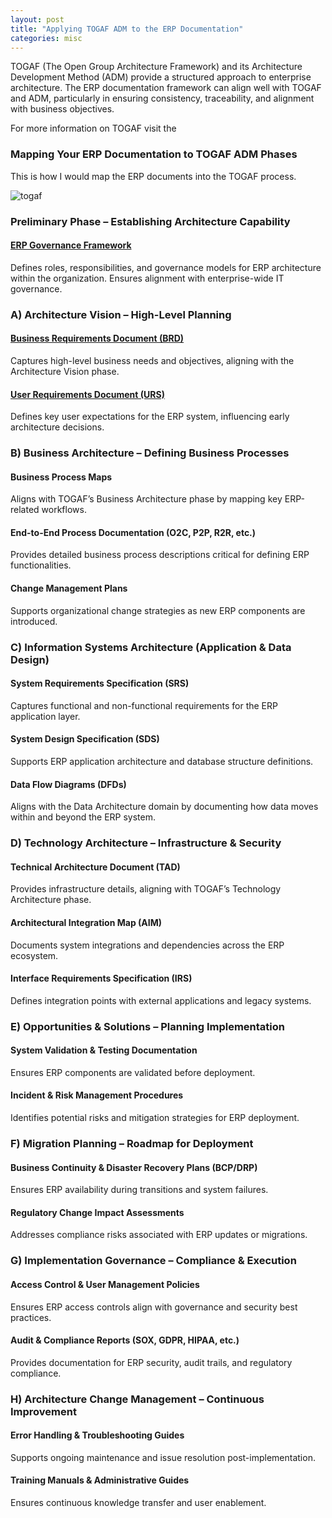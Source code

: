 ```yaml
---
layout: post
title: "Applying TOGAF ADM to the ERP Documentation"
categories: misc
---
```



TOGAF (The Open Group Architecture Framework) and its Architecture Development Method (ADM) provide a structured approach to enterprise architecture. The ERP documentation framework can align well with TOGAF and ADM, particularly in ensuring consistency, traceability, and alignment with business objectives.

For more information on TOGAF visit the 

### Mapping Your ERP Documentation to TOGAF ADM Phases

This is how I would map the ERP documents into the TOGAF process.

![togaf](https://shwag-wsu.github.io/blog/togaf_lib.png)

### Preliminary Phase – Establishing Architecture Capability

#### [ERP Governance Framework](./documentation-erp.html#erp-governance-framework)
Defines roles, responsibilities, and governance models for ERP architecture within the organization.
Ensures alignment with enterprise-wide IT governance.

### A) Architecture Vision – High-Level Planning

#### [Business Requirements Document (BRD)](./documentation-erp.html#business-requirements-document-(brd))
Captures high-level business needs and objectives, aligning with the Architecture Vision phase.

#### [User Requirements Document (URS)](./documentation-erp.html#user-requirements-document-(urs))
Defines key user expectations for the ERP system, influencing early architecture decisions.

### B) Business Architecture – Defining Business Processes

#### Business Process Maps
Aligns with TOGAF’s Business Architecture phase by mapping key ERP-related workflows.

#### End-to-End Process Documentation (O2C, P2P, R2R, etc.)
Provides detailed business process descriptions critical for defining ERP functionalities.

#### Change Management Plans
Supports organizational change strategies as new ERP components are introduced.

### C) Information Systems Architecture (Application & Data Design)

#### System Requirements Specification (SRS)
Captures functional and non-functional requirements for the ERP application layer.

#### System Design Specification (SDS)
Supports ERP application architecture and database structure definitions.

#### Data Flow Diagrams (DFDs)
Aligns with the Data Architecture domain by documenting how data moves within and beyond the ERP system.

### D) Technology Architecture – Infrastructure & Security

#### Technical Architecture Document (TAD)
Provides infrastructure details, aligning with TOGAF’s Technology Architecture phase.
#### Architectural Integration Map (AIM)
Documents system integrations and dependencies across the ERP ecosystem.

#### Interface Requirements Specification (IRS)
Defines integration points with external applications and legacy systems.

### E) Opportunities & Solutions – Planning Implementation
#### System Validation & Testing Documentation
Ensures ERP components are validated before deployment.
#### Incident & Risk Management Procedures
Identifies potential risks and mitigation strategies for ERP deployment.

### F) Migration Planning – Roadmap for Deployment

#### Business Continuity & Disaster Recovery Plans (BCP/DRP)
Ensures ERP availability during transitions and system failures.

#### Regulatory Change Impact Assessments
Addresses compliance risks associated with ERP updates or migrations.

### G) Implementation Governance – Compliance & Execution

#### Access Control & User Management Policies
Ensures ERP access controls align with governance and security best practices.

#### Audit & Compliance Reports (SOX, GDPR, HIPAA, etc.)
Provides documentation for ERP security, audit trails, and regulatory compliance.

### H) Architecture Change Management – Continuous Improvement

#### Error Handling & Troubleshooting Guides
Supports ongoing maintenance and issue resolution post-implementation.

#### Training Manuals & Administrative Guides
Ensures continuous knowledge transfer and user enablement.
